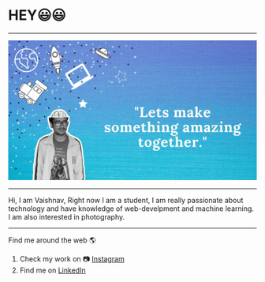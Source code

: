 # HEY😃😃
___
![elementary](https://github.com/vaishnav/vaishnav/blob/master/github.jpg)
___
Hi, I am Vaishnav, Right now I am a student, I am really passionate about technology and have knowledge of web-develpment and machine learning. I am also interested in photography.
___
Find me around the web 🌎
1. Check my work on 📷 [Instagram](https://www.instagram.com/vaishnav_1024/)
2. Find me on [LinkedIn](https://www.linkedin.com/in/vaishnav-sharma-1952681a3)


<!--
**vaishnav/vaishnav** is a ✨ _special_ ✨ repository because its `README.md` (this file) appears on your GitHub profile.

Here are some ideas to get you started:

- 🔭 I’m currently working on ...
- 🌱 I’m currently learning ...
- 👯 I’m looking to collaborate on ...
- 🤔 I’m looking for help with ...
- 💬 Ask me about ...
- 📫 How to reach me: ...
- 😄 Pronouns: ...
- ⚡ Fun fact: ...
-->
